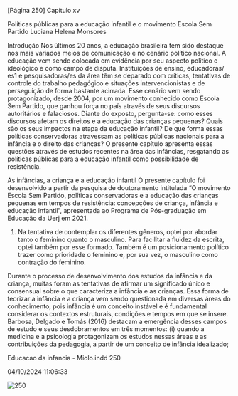 [Página 250]
Capítulo xv

Políticas públicas para a educação infantil
e o movimento Escola Sem Partido
Luciana Helena Monsores

Introdução
Nos últimos 20 anos, a educação brasileira tem sido destaque nos mais
variados meios de comunicação e no cenário político nacional. A educação vem sendo colocada em evidência por seu aspecto político e ideológico e como campo de disputa. Instituições de ensino, educadoras/
es1 e pesquisadoras/es da área têm se deparado com críticas, tentativas de controle do trabalho pedagógico e situações intervencionistas
e de perseguição de forma bastante acirrada. Esse cenário vem sendo
protagonizado, desde 2004, por um movimento conhecido como Escola Sem Partido, que ganhou força no país através de seus discursos
autoritários e falaciosos.
Diante do exposto, pergunta-se: como esses discursos afetam os
direitos e a educação das crianças pequenas? Quais são os seus impactos na etapa da educação infantil? De que forma essas políticas
conservadoras atravessam as políticas públicas nacionais para a infância e o direito das crianças? O presente capítulo apresenta essas
questões através de estudos recentes na área das infâncias, resgatando
as políticas públicas para a educação infantil como possibilidade de
resistência.

As infâncias, a criança e a educação infantil
O presente capítulo foi desenvolvido
a partir da pesquisa de doutoramento
intitulada “O movimento Escola Sem
Partido, políticas conservadoras e a
educação das crianças pequenas em
tempos de resistência: concepções
de criança, infância e educação
infantil”, apresentada ao Programa de
Pós-graduação em Educação da Uerj
em 2021.
1. Na tentativa de contemplar os
diferentes gêneros, optei por abordar
tanto o feminino quanto o masculino.
Para facilitar a fluidez da escrita, optei
também por esse formado. Também
é um posicionamento político trazer
como prioridade o feminino e, por sua
vez, o masculino como contração do
feminino.

Durante o processo de desenvolvimento dos estudos da infância e da
criança, muitas foram as tentativas de afirmar um significado único e
consensual sobre o que caracteriza a infância e as crianças. Essa forma
de teorizar a infância e a criança vem sendo questionada em diversas
áreas do conhecimento, pois infância é um conceito instável e é fundamental considerar os contextos estruturais, condições e tempos em
que se insere.
Barbosa, Delgado e Tomás (2016) destacam a emergência desses
campos de estudo e seus desdobramentos em três momentos:
(i) quando a medicina e a psicologia protagonizam os estudos nessas
áreas e as contribuições da pedagogia, a partir de um conceito de
infância idealizado;


Educacao da infancia - Miolo.indd 250

04/10/2024 11:06:33

![250](./img/page_250-01.jpg)

